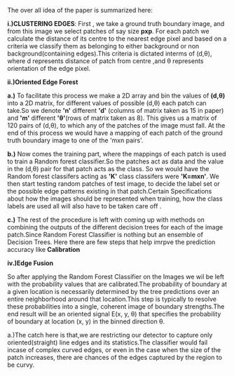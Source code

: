 The over all idea of the paper is summarized here:


**i.)CLUSTERING EDGES**:
First , we take a ground truth boundary image, and from this image we select patches of say size **pxp**. For each patch we calculate the distance of its centre to the nearest edge pixel and based on a criteria we classify them as belonging to either background or non background(containing edges).This criteria is dictated interms of (d,&#952;), where d represents distance of patch from centre ,and &#952; represents orientation of the edge pixel. 

**ii.)Oriented Edge Forest** 

**a.)** To facilitate this process we make a 2D array and bin the values of **(d,&#952;)** into a 2D matrix, for different values of possible (d,&#952;) each patch can take.So we denote **'n'** different **'d'** (columns of matrix taken as 15 in paper) and **'m'** different **'&#952;'**(rows of matrix taken as 8). This gives us a matrix of 120 pairs of (d,&#952;), to which any of the patches of the image must fall. At the end of this process we would have a mapping of each patch of the ground truth boundary image to one of the 'mxn pairs'.

**b.)** Now comes the training part, where the mappings of each patch is used to train a Random forest classifier.So the patches act as data and the value in the (d,&#952;) pair for that patch acts as the class. So we would have the Random forest classifers acting as **'K'** class classifers were **'K=mxn'**. We then start testing random patches of test image, to decide the label set or the possible edge patterns existing in that patch.Certain Specifications about how the images should be represented when training, how the class labels are used all will also have to be taken care off .

**c.)** The rest of the procedure is left with coming up with methods on combining the outputs of the different decision trees for each of the image patch.Since Random Forest Classifier is nothing but an ensemble of Decision Trees. Here there are few steps that help imrpve the prediction accuracy like  **Calibration**


**iv.)Edge Fusion** 

So after applying the Random Forest Classifier on the Images we wil be left with the probability values that are calibrated.The probability of boundary at a given location is necessarily determined by the tree predictions over an entire neighborhood around that location.This step is typically to resolve these probabilities into a single, coherent image of boundary strengths.The end result will be an oriented signal E(x, y, θ) that specifies the probability of boundary at location (x, y) in the binned direction θ.

a.)The catch here is that,we are restricting our detector to capture only oriented(straight) line edges and its statistics.The classifier would fail incase of complex curved edges, or even in the case when the size of the patch increases, there are chances of the edges captured by the region to be curvy.

